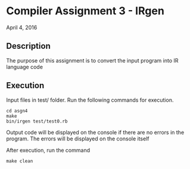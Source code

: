 Compiler Assignment 3 - IRgen
======
April 4, 2016

Description
-----------
The purpose of this assignment is to convert the input program into IR language code

Execution
---------
Input files in test/ folder. Run the following commands for execution.
```
cd asgn4
make
bin/irgen test/test0.rb
```
Output code will be displayed on the console if there are no errors in the program. The errors will be displayed on the console itself


After execution, run the command
```
make clean
```

